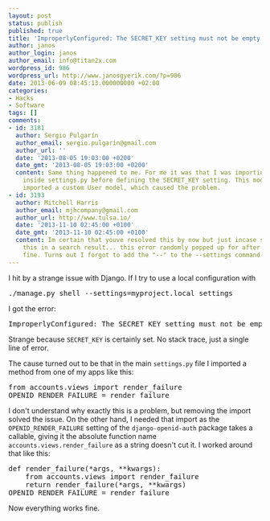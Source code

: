 ```yaml
---
layout: post
status: publish
published: true
title: 'ImproperlyConfigured: The SECRET_KEY setting must not be empty'
author: janos
author_login: janos
author_email: info@titan2x.com
wordpress_id: 986
wordpress_url: http://www.janosgyerik.com/?p=986
date: 2013-06-09 08:45:13.000000000 +02:00
categories:
- Hacks
- Software
tags: []
comments:
- id: 3181
  author: Sergio Pulgarín
  author_email: sergio.pulgarin@gmail.com
  author_url: ''
  date: '2013-08-05 19:03:00 +0200'
  date_gmt: '2013-08-05 19:03:00 +0200'
  content: Same thing happened to me. For me it was that I was importing a module
    inside settings.py before defining the SECRET_KEY setting. This module itself
    imported a custom User model, which caused the problem.
- id: 3193
  author: Mitchell Harris
  author_email: mjhcompany@gmail.com
  author_url: http://www.tulsa.io/
  date: '2013-11-10 02:45:00 +0100'
  date_gmt: '2013-11-10 02:45:00 +0100'
  content: Im certain that youve resolved this by now but just incase someone catches
    this in a search result... this error randomly popped up for after working just
    fine. Turns out I forgot to add the "--" to the --settings command-line argument.
---
```

I hit by a strange issue with Django. If I try to use a local configuration with
<pre>./manage.py shell --settings=myproject.local_settings</pre>
I got the error:
<pre>ImproperlyConfigured: The SECRET_KEY setting must not be empty</pre>
Strange because <code>SECRET_KEY</code> is certainly set. No stack trace, just a single line of error.

The cause turned out to be that in the main <code>settings.py</code> file I imported a method from one of my apps like this:
<pre>from accounts.views import render_failure
OPENID_RENDER_FAILURE = render_failure</pre>
I don't understand why exactly this is a problem, but removing the import solved the issue. On the other hand, I needed that import as the <code>OPENID_RENDER_FAILURE</code> setting of the <code>django-openid-auth</code> package takes a callable, giving it the absolute function name <code>accounts.views.render_failure</code> as a string doesn't cut it. I worked around that like this:
<pre>def render_failure(*args, **kwargs):
    from accounts.views import render_failure
    return render_failure(*args, **kwargs)
OPENID_RENDER_FAILURE = render_failure</pre>
Now everything works fine.

